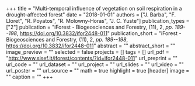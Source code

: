 +++
title = "Multi-temporal influence of vegetation on soil respiration in a drought-affected forest"
date = "2018-01-01"
authors = ["J. Barba", "F. Lloret", "R. Poyatos", "R. Molowny-Horas", "J. C. Yuste"]
publication_types = ["2"]
publication = "iForest - Biogeosciences and Forestry, (11), 2, _pp. 189--198_, https://doi.org/10.3832/ifor2448-011"
publication_short = "iForest - Biogeosciences and Forestry, (11), 2, _pp. 189--198_, https://doi.org/10.3832/ifor2448-011"
abstract = ""
abstract_short = ""
image_preview = ""
selected = false
projects = []
tags = []
url_pdf = "http://www.sisef.it/iforest/contents/?id=ifor2448-011"
url_preprint = ""
url_code = ""
url_dataset = ""
url_project = ""
url_slides = ""
url_video = ""
url_poster = ""
url_source = ""
math = true
highlight = true
[header]
image = ""
caption = ""
+++
